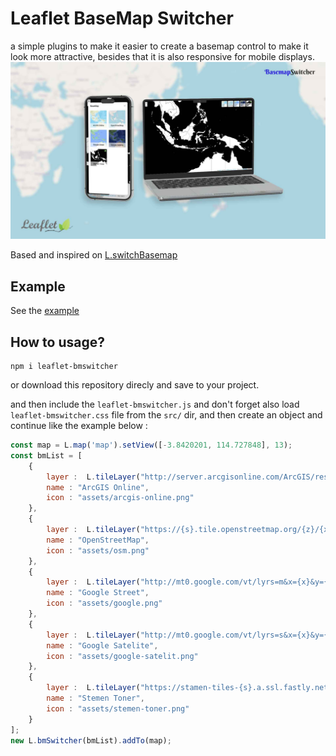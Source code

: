 # Leaflet BaseMap Switcher
a simple plugins to make it easier to create a basemap control to make it look more attractive, besides that it is also responsive for mobile displays.
![Leaflet BaseMap Switcher](thumbnail.jpg)

Based and inspired on [L.switchBasemap](https://github.com/clavijojuan/L.switchBasemap)
## Example
See the [example](https://as-shiddiq.github.io/leaflet-bmswitcher/example/index.html)

## How to usage?

```
npm i leaflet-bmswitcher
```
or download this repository direcly and save to your project.

and then include the `leaflet-bmswitcher.js` and don't forget also load `leaflet-bmswitcher.css` file from the `src/` dir, and then create an object and continue like the example below :
```js
const map = L.map('map').setView([-3.8420201, 114.727848], 13);
const bmList = [
	{
		layer :  L.tileLayer("http://server.arcgisonline.com/ArcGIS/rest/services/World_Street_Map/MapServer/tile/{z}/{y}/{x}.png",{attribution:"Map data © <a href=\\\"http://openstreetmap.org\\\">OpenStreetMap</a> contributors"}).addTo(map),
		name : "ArcGIS Online",
		icon : "assets/arcgis-online.png"
    },
	{
		layer :  L.tileLayer("https://{s}.tile.openstreetmap.org/{z}/{x}/{y}.png",{attribution:"&copy; <a href=\\\"https://www.openstreetmap.org/copyright\\\">OpenStreetMap</a> contributors"}),
		name : "OpenStreetMap",
		icon : "assets/osm.png"
    },
	{
		layer :  L.tileLayer("http://mt0.google.com/vt/lyrs=m&x={x}&y={y}&z={z}",{attribution:"Map data © <a href=\\\"http://openstreetmap.org\\\">OpenStreetMap</a> contributors"}),
		name : "Google Street",
		icon : "assets/google.png"
    },
	{
		layer :  L.tileLayer("http://mt0.google.com/vt/lyrs=s&x={x}&y={y}&z={z}",{attribution:"Map data © <a href=\\\"http://openstreetmap.org\\\">OpenStreetMap</a> contributors"}),
		name : "Google Satelite",
		icon : "assets/google-satelit.png"
    },
	{
		layer :  L.tileLayer("https://stamen-tiles-{s}.a.ssl.fastly.net/toner-background/{z}/{x}/{y}{r}.png",{attribution:"Map tiles by <a href=\"http://stamen.com\">Stamen Design</a>, <a href=\"http://creativecommons.org/licenses/by/3.0\">CC BY 3.0</a> &mdash; Map data &copy; <a href=\"https://www.openstreetmap.org/copyright\">OpenStreetMap</a> contributors"}),
		name : "Stemen Toner",
		icon : "assets/stemen-toner.png"
    }
];
new L.bmSwitcher(bmList).addTo(map);
```